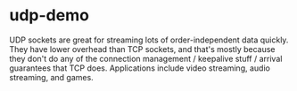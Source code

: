 # udp-demo

UDP sockets are great for streaming lots of order-independent data quickly. They have lower overhead than TCP sockets, and that's mostly because they don't do any of the connection management / keepalive stuff / arrival guarantees that TCP does. Applications include video streaming, audio streaming, and games.
